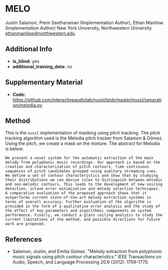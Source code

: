 # MELO <!-- Your submission short name in <=4 characters -->
Justin Salamon, Prem Seetharaman (Implementation Author), Ethan Manilow (Implementation Author) <!-- Authors  -->
New York University, Northwestern University <!-- Affiliations -->
ethanmanilow@northwestern.edu <!-- one corresponding mail address -->

## Additional Info

* __is_blind:__ yes  <!-- if you used supervised learning, answer no -->
* __additional_training_data:__ no  <!-- if you used more data than musdb (not including data augmentation)-->

## Supplementary Material

* __Code:__ https://github.com/interactiveaudiolab/nussl/blob/master/nussl/separation/melodia.py


## Method

This is the ``nussl`` implementation of masking using pitch tracking. The pitch tracking algorithm
used is the Melodia pitch tracker from Salamon & Gómez. Using the pitch, we create a mask on the 
mixture. The abstract for Melodia is below:

    We present a novel system for the automatic extraction of the main melody from polyphonic music recordings. Our approach is based on the creation and characterization of pitch contours, time continuous sequences of pitch candidates grouped using auditory streaming cues. We define a set of contour characteristics and show that by studying their distributions we can devise rules to distinguish between melodic and non-melodic contours. This leads to the development of new voicing detection, octave error minimization and melody selection techniques. A comparative evaluation of the proposed approach shows that it outperforms current state-of-the-art melody extraction systems in terms of overall accuracy. Further evaluation of the algorithm is provided in the form of a qualitative error analysis and the study of the effect of key parameters and algorithmic components on system performance. Finally, we conduct a glass ceiling analysis to study the current limitations of the method, and possible directions for future work are proposed.

## References

- Salamon, Justin, and Emilia Gómez. "Melody extraction from polyphonic music signals using pitch contour characteristics." IEEE Transactions on Audio, Speech, and Language Processing 20.6 (2012): 1759-1770.
